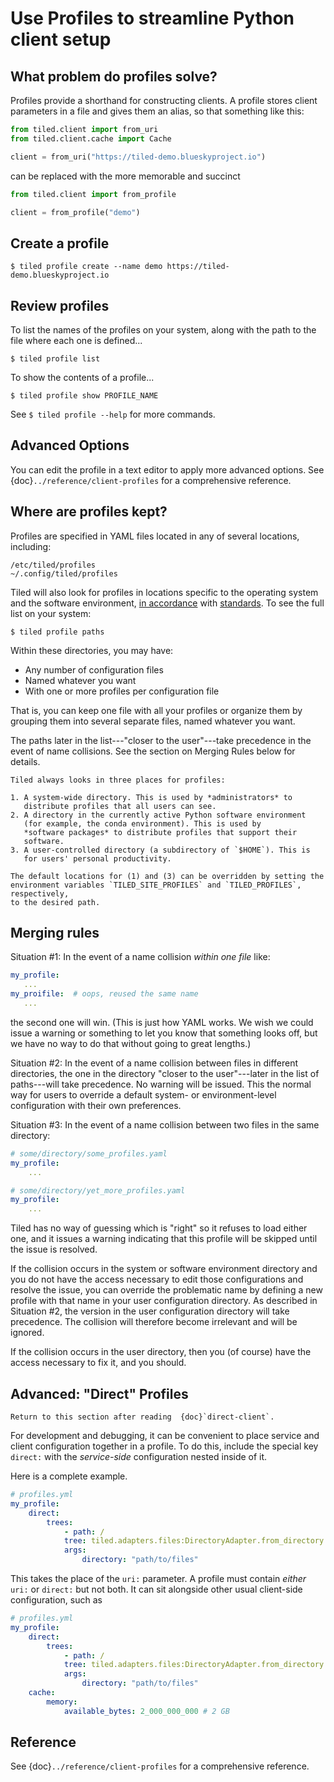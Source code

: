 # Use Profiles to streamline Python client setup

## What problem do profiles solve?

Profiles provide a shorthand for constructing clients. A profile stores client
parameters in a file and gives them an alias, so that something like this:

```py
from tiled.client import from_uri
from tiled.client.cache import Cache

client = from_uri("https://tiled-demo.blueskyproject.io")
```

can be replaced with the more memorable and succinct

```py
from tiled.client import from_profile

client = from_profile("demo")
```


## Create a profile

```
$ tiled profile create --name demo https://tiled-demo.blueskyproject.io
```

## Review profiles

To list the names of the profiles on your system, along with the path to the
file where each one is defined...

```
$ tiled profile list
```

To show the contents of a profile...

```
$ tiled profile show PROFILE_NAME
```

See `$ tiled profile --help` for more commands.

## Advanced Options

You can edit the profile in a text editor to apply more advanced options.
See {doc}`../reference/client-profiles` for a comprehensive reference.

## Where are profiles kept?

Profiles are specified in YAML files located in any of several locations,
including:

```
/etc/tiled/profiles
~/.config/tiled/profiles
```

Tiled will also look for profiles in locations specific to the
operating system and the software environment,
[in accordance](https://pypi.org/project/appdirs/) with
[standards](https://specifications.freedesktop.org/basedir-spec/basedir-spec-latest.html).
To see the full list on your system:

```
$ tiled profile paths
```

Within these directories, you may have:

* Any number of configuration files
* Named whatever you want
* With one or more profiles per configuration file

That is, you can keep one file with all your profiles or organize them
by grouping them into several separate files, named whatever you want.

The paths later in the list---"closer to the user"---take precedence in the
event of name collisions. See the section on Merging Rules below for details.

```{note}
Tiled always looks in three places for profiles:

1. A system-wide directory. This is used by *administrators* to
   distribute profiles that all users can see.
2. A directory in the currently active Python software environment
   (for example, the conda environment). This is used by
   *software packages* to distribute profiles that support their
   software.
3. A user-controlled directory (a subdirectory of `$HOME`). This is
   for users' personal productivity.

The default locations for (1) and (3) can be overridden by setting the
environment variables `TILED_SITE_PROFILES` and `TILED_PROFILES`, respectively,
to the desired path.
```

## Merging rules

Situation #1: In the event of a name collision *within one file* like:

```yaml
my_profile:
   ...
my_proifile:  # oops, reused the same name
   ...
```

the second one will win. (This is just how YAML works. We wish we could
issue a warning or something to let you know that something looks off,
but we have no way to do that without going to great lengths.)

Situation #2: In the event of a name collision between files in different
directories, the one in the directory "closer to the user"---later in the list
of paths---will take precedence. No warning will be issued. This the normal way
for users to override a default system- or environment-level configuration with
their own preferences.

Situation #3: In the event of a name collision between two files in the same directory:

```yaml
# some/directory/some_profiles.yaml
my_profile:
    ...
```

```yaml
# some/directory/yet_more_profiles.yaml
my_profile:
    ...
```

Tiled has no way of guessing which is "right" so it refuses to load either one,
and it issues a warning indicating that this profile will be skipped until
the issue is resolved.

If the collision occurs in the system or software environment directory and you
do not have the access necessary to edit those configurations and resolve the
issue, you can override the problematic name by defining a new profile with that
name in your user configuration directory. As described in Situation #2, the version
in the user configuration directory will take precedence.  The collision will
therefore become irrelevant and will be ignored.

If the collision occurs in the user directory, then you (of course) have
the access necessary to fix it, and you should.

## Advanced: "Direct" Profiles

```{note}
Return to this section after reading  {doc}`direct-client`.
```

For development and debugging, it can be convenient to place service and client
configuration together in a profile. To do this, include the special key
`direct:` with the *service-side* configuration nested inside of it.

Here is a complete example.

```yaml
# profiles.yml
my_profile:
    direct:
        trees:
            - path: /
            tree: tiled.adapters.files:DirectoryAdapter.from_directory
            args:
                directory: "path/to/files"
```

This takes the place of the `uri:` parameter. A profile must contain
*either* `uri:` or `direct:` but not both. It can sit alongside other
usual client-side configuration, such as


```yaml
# profiles.yml
my_profile:
    direct:
        trees:
            - path: /
            tree: tiled.adapters.files:DirectoryAdapter.from_directory
            args:
                directory: "path/to/files"
    cache:
        memory:
            available_bytes: 2_000_000_000 # 2 GB
```

## Reference

See {doc}`../reference/client-profiles` for a comprehensive reference.

